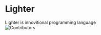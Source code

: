 # Lighter
Lighter is innovitional programming language<br>
![Contributors](https://img.shields.io/github/contributors/ScriptChip/Lighter?style=for-the-badge "Contributors")
